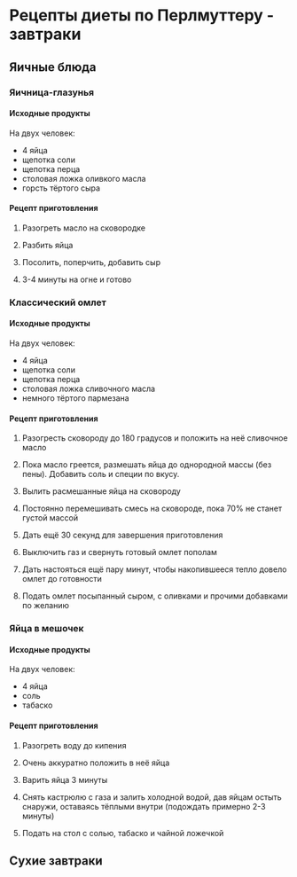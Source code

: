 # Рецепты диеты по Перлмуттеру - завтраки

## Яичные блюда

### Яичница-глазунья

#### Исходные продукты

На двух человек:

- 4 яйца
- щепотка соли
- щепотка перца
- столовая ложка оливкого масла
- горсть тёртого сыра

#### Рецепт приготовления

1. Разогреть масло на сковородке

2. Разбить яйца

3. Посолить, поперчить, добавить сыр

4. 3-4 минуты на огне и готово

### Классический омлет

#### Исходные продукты

На двух человек:

- 4 яйца
- щепотка соли
- щепотка перца
- столовая ложка сливочного масла
- немного тёртого пармезана

#### Рецепт приготовления

1. Разогресть сковороду до 180 градусов и положить на неё сливочное масло

2. Пока масло греется, размешать яйца до однородной массы (без пены). Добавить соль и специи по вкусу.

3. Вылить расмешанные яйца на сковороду

4. Постоянно перемешивать смесь на сковороде, пока 70% не станет густой массой

5. Дать ещё 30 секунд для завершения приготовления

6. Выключить газ и свернуть готовый омлет пополам

7. Дать настояться ещё пару минут, чтобы накопившееся тепло довело омлет до готовности

8. Подать омлет посыпанный сыром, с оливками и прочими добавками по желанию

### Яйца в мешочек

#### Исходные продукты

На двух человек:

- 4 яйца
- соль
- табаско

#### Рецепт приготовления

1. Разогреть воду до кипения

2. Очень аккуратно положить в неё яйца

3. Варить яйца 3 минуты

4. Снять кастрюлю с газа и залить холодной водой, дав яйцам остыть снаружи, оставаясь тёплыми внутри (подождать примерно 2-3 минуты)

5. Подать на стол с солью, табаско и чайной ложечкой

## Сухие завтраки
